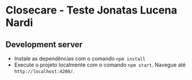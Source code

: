 # Closecare - Teste Jonatas Lucena Nardi

## Development server

- Instale as dependências com o comando `npm install`
- Execute o projeto localmente com o comando `npm start`. Navegue até `http://localhost:4200/`.
